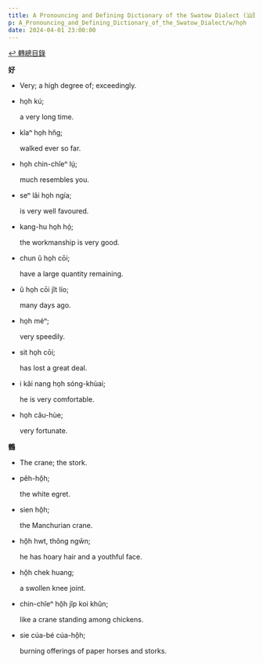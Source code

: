 ```yaml
---
title: A Pronouncing and Defining Dictionary of the Swatow Dialect (汕頭方言音義字典) / ho̤h
p: A_Pronouncing_and_Defining_Dictionary_of_the_Swatow_Dialect/w/ho̤h
date: 2024-04-01 23:00:00
---
```


[↩️ 轉總目錄](/A_Pronouncing_and_Defining_Dictionary_of_the_Swatow_Dialect)


**好**
- Very; a high degree of; exceedingly.

- ho̤h kú;

  a very long time.

- kîaⁿ ho̤h hn̆g;

  walked ever so far.

- ho̤h chin-chĭeⁿ lṳ́;

  much resembles you.

- seⁿ lâi ho̤h ngía;

  is very well favoured.

- kang-hu ho̤h hó̤;

  the workmanship is very good.

- chun ŭ ho̤h cōi;

  have a large quantity remaining.

- ŭ ho̤h cōi jît lío;

  many days ago.

- ho̤h méⁿ;

  very speedily.

- sit ho̤h cōi;

  has lost a great deal.

- i kâi nang ho̤h sóng-khùai;

  he is very comfortable.

- ho̤h cău-hùe;

  very fortunate.

**鶴**
- The crane; the stork.

- pêh-hô̤h;

  the white egret.

- sien hô̤h;

  the Manchurian crane.

- hô̤h hwt, thông ngŵn;

  he has hoary hair and a youthful face.

- hô̤h chek huang;

  a swollen knee joint.

- chin-chĭeⁿ hô̤h jîp koi khûn;

  like a crane standing among chickens.

- sie cúa-bé cúa-hô̤h;

  burning offerings of paper horses and storks.